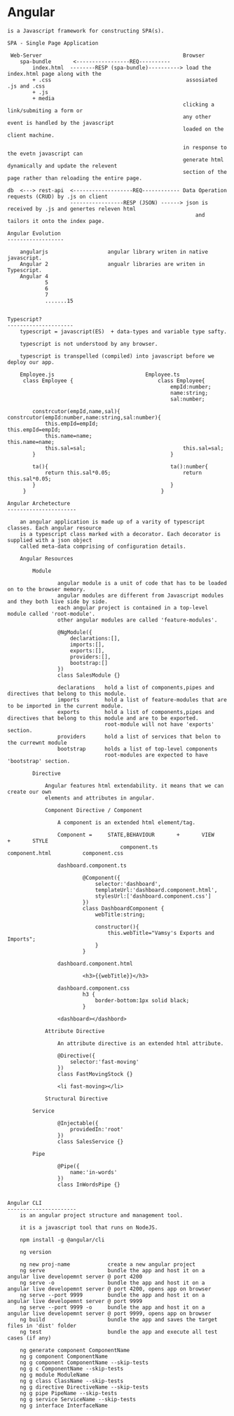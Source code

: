Angular
=============================================================================================

    is a Javascript framework for constructing SPA(s).

    SPA - Single Page Application
    
     Web-Server                                             Browser
        spa-bundle       <-----------------REQ----------                                   
            index.html  --------RESP (spa-bundle)----------> load the index.html page along with the 
            + .css                                           assosiated .js and .css
            + .js
            + media
                                                            clicking a link/submiting a form or
                                                            any other event is handled by the javascript
                                                            loaded on the client machine.

                                                            in response to the evetn javascript can
                                                            generate html dynamically and update the relevent
                                                            section of the page rather than reloading the entire page.

    db  <---> rest-api  <-------------------REQ------------ Data Operation requests (CRUD) by .js on client
                        -----------------RESP (JSON) ------> json is received by .js and genertes releven html
                                                                and tailors it onto the index page.

    Angular Evolution
    ------------------

        angularjs                   angular library writen in native javascript.
        Angular 2                   angualr libraries are writen in Typescript.
        Angular 4
                5
                6
                7
                .......15


    Typescript?
    ---------------------
        typescript = javascript(ES)  + data-types and variable type safty.

        typescript is not understood by any browser.

        typescript is transpelled (compiled) into javascript before we deploy our app.

        Employee.js                             Employee.ts
         class Employee {                           class Employee{
                                                        empId:number;
                                                        name:string;
                                                        sal:number;

            constrcutor(empId,name,sal){                constrcutor(empId:number,name:string,sal:number){
                this.empId=empId;                           this.empId=empId; 
                this.name=name;                             this.name=name;
                this.sal=sal;                               this.sal=sal;
            }                                           }

            ta(){                                       ta():number{
                return this.sal*0.05;                       return this.sal*0.05;
            }                                           }
         }                                           }

    Angular Archetecture
    ----------------------

        an angular application is made up of a varity of typescript classes. Each angular resource
        is a typescript class marked with a decorator. Each decorator is supplied with a json object
        called meta-data comprising of configuration details.

        Angular Resources

            Module

                    angular module is a unit of code that has to be loaded on to the browser memory.
                    angular modules are different from Javascript modules and they both live side by side.
                    each angular project is contained in a top-level module called 'root-module'.
                    other angular modules are called 'feature-modules'.

                    @NgModule({
                        declarations:[],
                        imports:[],
                        exports:[],
                        providers:[],
                        bootstrap:[]
                    })
                    class SalesModule {}

                    declarations   hold a list of components,pipes and directives that belong to this module.
                    imports        hold a list of feature-modules that are to be imported in the current module.
                    exports        hold a list of components,pipes and directives that belong to this module and are to be exported.
                                   root-module will not have 'exports' section.
                    providers      hold a list of services that belon to the currewnt module 
                    bootstrap      holds a list of top-level components 
                                   root-modules are expected to have 'bootstrap' section.

            Directive

                Angular features html extendability. it means that we can create our own
                elements and attributes in angular.

                Component Directive / Component

                    A component is an extended html element/tag.

                    Component =     STATE,BEHAVIOUR       +       VIEW        +       STYLE
                                        component.ts            component.html          component.css

                    dashboard.component.ts
                            
                            @Component({
                                selector:'dashboard',
                                templateUrl:'dashboard.component.html',
                                stylesUrl:['dashboard.component.css']
                            })
                            class DashboardComponent {
                                webTitle:string;

                                constructor(){
                                    this.webTitle="Vamsy's Exports and Imports";
                                }
                            }

                    dashboard.component.html

                            <h3>{{webTitle}}</h3>
                    
                    dashboard.component.css
                            h3 {
                                border-bottom:1px solid black;
                            }
                    
                    <dashboard></dashbord>

                Attribute Directive

                    An attribute directive is an extended html attribute.
                    
                    @Directive({
                        selector:'fast-moving'
                    })
                    class FastMovingStock {}
                
                    <li fast-moving></li>

                Structural Directive

            Service

                    @Injectable({
                        providedIn:'root'
                    })
                    class SalesService {}

            Pipe
            
                    @Pipe({
                        name:'in-words'
                    })
                    class InWordsPipe {}


    Angular CLI
    ----------------------
        is an angular project structure and management tool.

        it is a javascript tool that runs on NodeJS.

        npm install -g @angular/cli

        ng version

        ng new proj-name            create a new angular project
        ng serve                    bundle the app and host it on a angular live developemnt server @ port 4200
        ng serve -o                 bundle the app and host it on a angular live developemnt server @ port 4200, opens app on browser
        ng serve --port 9999        bundle the app and host it on a angular live developemnt server @ port 9999
        ng serve --port 9999 -o     bundle the app and host it on a angular live developemnt server @ port 9999, opens app on browser
        ng build                    bundle the app and saves the target files in 'dist' folder
        ng test                     bundle the app and execute all test cases (if any)

        ng generate component ComponentName 
        ng g component ComponentName 
        ng g component ComponentName --skip-tests
        ng g c ComponentName --skip-tests
        ng g module ModuleName
        ng g class ClassName --skip-tests
        ng g directive DirectiveName --skip-tests
        ng g pipe PipeName --skip-tests
        ng g service ServiceName --skip-tests
        ng g interface InterfaceName 